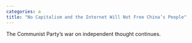 ```yaml
---
categories: a
title: "No Capitalism and the Internet Will Not Free China’s People"
---
```

The Communist Party’s war on independent thought continues.